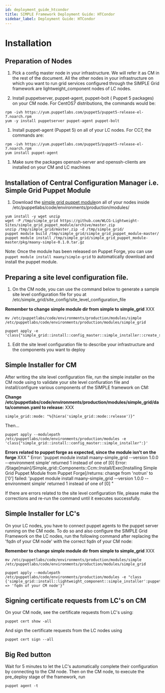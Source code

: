 ```yaml
---
id: deployment_guide_htcondor
title: SIMPLE Framework Deployment Guide: HTCondor
sidebar_label: Deployment Guide: HTCondor
---
```


# Installation

## Preparation of Nodes
1. Pick a config master node in your infrastructure. We will refer it as CM in the rest of the document. All the other nodes in your infrastructure on which you want to run grid services configured through the SIMPLE Grid framework are lightweight_component nodes of LC nodes.

1. Install puppetserver, puppet-agent, puppet-bolt ( Puppet 5 packages) on your CM node. For CentOS7 distributions, the commands would be:
```
rpm -ivh https://yum.puppetlabs.com/puppet5/puppet5-release-el-7.noarch.rpm
yum -y install puppetserver puppet-agent puppet-bolt
```

1. Install puppet-agent (Puppet 5) on all of your LC nodes. For CC7, the commands are:
```
rpm -ivh https://yum.puppetlabs.com/puppet5/puppet5-release-el-7.noarch.rpm
yum install puppet-agent
```
1. Make sure the packages openssh-server and openssh-clients are installed on your CM and LC machines

## Installation of Central Configuration Manager i.e. Simple Grid Puppet Module

1. Download the [simple grid puppet module]()on all of your nodes inside /etc/puppetlabs/code/environments/production/modules/

```
yum install -y wget unzip
wget -P /tmp/simple_grid https://github.com/WLCG-Lightweight-Sites/simple_grid_puppet_module/archive/master.zip
unzip /tmp/simple_grid/master.zip -d /tmp/simple_grid/
puppet module build /tmp/simple_grid/simple_grid_puppet_module-master/
puppet module install /tmp/simple_grid/simple_grid_puppet_module-master/pkg/maany-simple-0.1.0.tar.gz

```

Note: Once the module has been released on Puppet Forge, you can use ```puppet module install maany/simple-grid``` to automatically download and install the puppet module.

## Preparing a site level configuration file.

1. On the CM node, you can use the command below to generate a sample site level configuration file for you at /etc/simple_grid/site_config/site_level_configuration_file

**Remember to change simple module dir from simple to simple_grid** XXX
```
mv /etc/puppetlabs/code/environments/production/modules/simple /etc/puppetlabs/code/environments/production/modules/simple_grid
```
```
puppet apply -e 'class{"simple_grid::install::config_master::simple_installer::create_sample_site_level_config_file":}'

```
1. Edit the site level configuration file to describe your infrastructure and the components you want to deploy

## Simple Installer for CM
After writing the site level configuration file, run the simple installer on the CM node using to validate your site level confiuration file and install/configure various components of the SIMPLE framework on CM:

**Change /etc/puppetlabs/code/environments/production/modules/simple_grid/data/common.yaml to release:** XXX
```
simple_grid::mode: "%{hiera('simple_grid::mode::release')}"
```
Then...
```
puppet apply --modulepath /etc/puppetlabs/code/environments/production/modules -e 'class{"simple_grid::install::config_master::simple_installer":}'

```

**Errors related to puppet forge as expected, since the module isn't on the forge** XXX
"
Error: 'puppet module install maany-simple_grid --version 1.0.0 --environment simple' returned 1 instead of one of [0]
Error: /Stage[main]/Simple_grid::Components::Ccm::Install/Exec[Installing Simple Grid Puppet Module from Puppet Forge]/returns: change from 'notrun' to ['0'] failed: 'puppet module install maany-simple_grid --version 1.0.0 --environment simple' returned 1 instead of one of [0]
"

If there are errors related to the site level configuration file, please make the corrections and re-run the command until it executes successfully.

## Simple Installer for LC's
On your LC nodes, you have to connect puppet agents to the puppet server running on the CM node. To do so and also configure the SIMPLE Grid Framework on the LC nodes, run the following command after replacing the 'fqdn of your CM node' with the correct fqdn of your CM node:

**Remember to change simple module dir from simple to simple_grid** XXX
```
mv /etc/puppetlabs/code/environments/production/modules/simple /etc/puppetlabs/code/environments/production/modules/simple_grid
```
```
puppet apply --modulepath /etc/puppetlabs/code/environments/production/modules -e "class {'simple_grid::install::lightweight_component::simple_installer':puppet_master => 'fqdn of your CM node'}"

```

## Signing certificate requests from LC's on CM

On your CM node, see the certificate requests from LC's using:
 
```
puppet cert show -all
```

And sign the certificate requests from the LC nodes using

```
puppet cert sign --all
```

## Big Red button
Wait for 5 minutes to let the LC's automatically complete their configuration by connecting to the CM node.
Then on the CM node, to execute the pre_deploy stage of the framework, run
```
puppet agent -t
```
